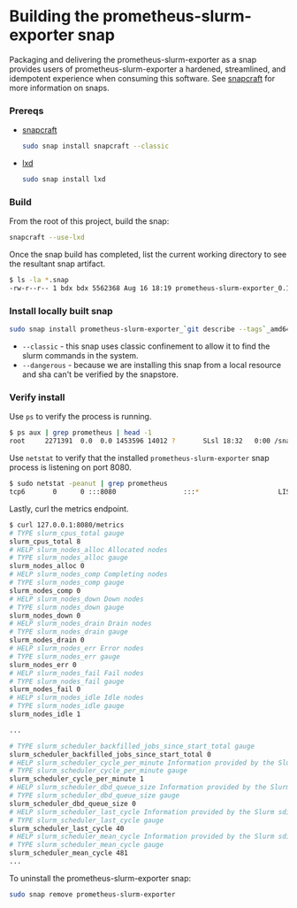 # Building the prometheus-slurm-exporter snap
Packaging and delivering the prometheus-slurm-exporter as a snap provides users of prometheus-slurm-exporter
a hardened, streamlined, and idempotent experience when consuming this software. See [snapcraft](https://snapcraft.io/) for more information on snaps. 


### Prereqs
* [snapcraft](https://snapcraft.io)
    ```bash
    sudo snap install snapcraft --classic
    ```
* [lxd](https://linuxcontainers.org/)
    ```bash
    sudo snap install lxd
    ```

### Build
From the root of this project, build the snap:
```bash
snapcraft --use-lxd
```
Once the snap build has completed, list the current working directory to see the resultant snap artifact.
```bash
$ ls -la *.snap
-rw-r--r-- 1 bdx bdx 5562368 Aug 16 18:19 prometheus-slurm-exporter_0.11-1-g01dd959_amd64.snap
```

### Install locally built snap
```bash
sudo snap install prometheus-slurm-exporter_`git describe --tags`_amd64.snap --classic --dangerous
```
* `--classic` - this snap uses classic confinement to allow it to find the slurm commands in the system.
* `--dangerous` - because we are installing this snap from a local resource and sha can't be verified by the snapstore.

### Verify install
Use `ps` to verify the process is running.
```bash
$ ps aux | grep prometheus | head -1
root     2271391  0.0  0.0 1453596 14012 ?       SLsl 18:32   0:00 /snap/prometheus-slurm-exporter/x1/bin/prometheus-slurm-exporter
```

Use `netstat` to verify that the installed `prometheus-slurm-exporter` snap process is listening on port 8080.
```bash
$ sudo netstat -peanut | grep prometheus
tcp6       0      0 :::8080                 :::*                    LISTEN      0          15042010   2271391/prometheus-slurm-exporter
```

Lastly, curl the metrics endpoint.
```bash
$ curl 127.0.0.1:8080/metrics
# TYPE slurm_cpus_total gauge
slurm_cpus_total 8
# HELP slurm_nodes_alloc Allocated nodes
# TYPE slurm_nodes_alloc gauge
slurm_nodes_alloc 0
# HELP slurm_nodes_comp Completing nodes
# TYPE slurm_nodes_comp gauge
slurm_nodes_comp 0
# HELP slurm_nodes_down Down nodes
# TYPE slurm_nodes_down gauge
slurm_nodes_down 0
# HELP slurm_nodes_drain Drain nodes
# TYPE slurm_nodes_drain gauge
slurm_nodes_drain 0
# HELP slurm_nodes_err Error nodes
# TYPE slurm_nodes_err gauge
slurm_nodes_err 0
# HELP slurm_nodes_fail Fail nodes
# TYPE slurm_nodes_fail gauge
slurm_nodes_fail 0
# HELP slurm_nodes_idle Idle nodes
# TYPE slurm_nodes_idle gauge
slurm_nodes_idle 1

... 

# TYPE slurm_scheduler_backfilled_jobs_since_start_total gauge
slurm_scheduler_backfilled_jobs_since_start_total 0
# HELP slurm_scheduler_cycle_per_minute Information provided by the Slurm sdiag command, number scheduler cycles per minute
# TYPE slurm_scheduler_cycle_per_minute gauge
slurm_scheduler_cycle_per_minute 1
# HELP slurm_scheduler_dbd_queue_size Information provided by the Slurm sdiag command, length of the DBD agent queue
# TYPE slurm_scheduler_dbd_queue_size gauge
slurm_scheduler_dbd_queue_size 0
# HELP slurm_scheduler_last_cycle Information provided by the Slurm sdiag command, scheduler last cycle time in (microseconds)
# TYPE slurm_scheduler_last_cycle gauge
slurm_scheduler_last_cycle 40
# HELP slurm_scheduler_mean_cycle Information provided by the Slurm sdiag command, scheduler mean cycle time in (microseconds)
# TYPE slurm_scheduler_mean_cycle gauge
slurm_scheduler_mean_cycle 481
...
```

To uninstall the prometheus-slurm-exporter snap:
```bash
sudo snap remove prometheus-slurm-exporter
```
